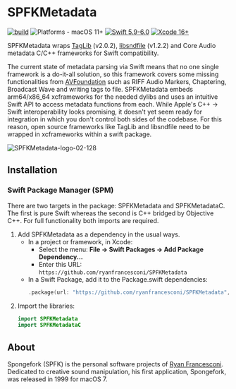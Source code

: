 # SPFKMetadata

[![build](https://github.com/ryanfrancesconi/SPFKMetadata/actions/workflows/swift.yml/badge.svg?branch=main)](https://github.com/ryanfrancesconi/SPFKMetadata/actions/workflows/swift.yml)
![Platforms - macOS 11+](https://img.shields.io/badge/platforms-macOS%2011+-lightgrey.svg?style=flat)
[![Swift 5.9-6.0](https://img.shields.io/badge/Swift-5.9–6.0-orange.svg?style=flat)](https://developer.apple.com/swift) 
[![Xcode 16+](https://img.shields.io/badge/Xcode-16+-lightgrey.svg?style=flat)](https://developer.apple.com/swift) 


SPFKMetadata wraps [TagLib](https://github.com/taglib/taglib) (v2.0.2), [libsndfile](https://github.com/libsndfile/libsndfile) (v1.2.2) and Core Audio metadata C/C++ frameworks for Swift compatibility. 

The current state of metadata parsing via Swift means that no one single framework is a do-it-all solution, so this framework covers some missing functionalities from [AVFoundation](https://developer.apple.com/av-foundation/) such as RIFF Audio Markers, Chaptering, Broadcast Wave and writing tags to file. SPFKMetadata embeds arm64/x86_64 xcframeworks for the needed dylibs and uses an intuitive Swift API to access metadata functions from each. While Apple's C++ → Swift interoperability looks promising, it doesn't yet seem ready for integration in which you don't control both sides of the codebase. For this reason, open source frameworks like TagLib and libsndfile need to be wrapped in xcframeworks within a swift package.

![SPFKMetadata-logo-02-128](https://github.com/user-attachments/assets/3f9b8482-4c5c-43ec-baac-77f4630c1ef9)

## Installation

### Swift Package Manager (SPM)

There are two targets in the package: SPFKMetadata and SPFKMetadataC. The first is pure Swift whereas the second is C++ bridged by Objective C++. For full functionality both imports are required.

1. Add SPFKMetadata as a dependency in the usual ways.
   - In a project or framework, in Xcode:
     - Select the menu: **File → Swift Packages → Add Package Dependency...**
     - Enter this URL: `https://github.com/ryanfrancesconi/SPFKMetadata`
   - In a Swift Package, add it to the Package.swift dependencies:
     ```swift
     .package(url: "https://github.com/ryanfrancesconi/SPFKMetadata", branch: "main")
     ```
2. Import the libraries:
   ```swift
   import SPFKMetadata
   import SPFKMetadataC
   ```

## About

Spongefork (SPFK) is the personal software projects of [Ryan Francesconi](https://github.com/ryanfrancesconi). Dedicated to creative sound manipulation, his first application, Spongefork, was released in 1999 for macOS 7.
